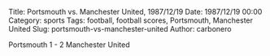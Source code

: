 Title: Portsmouth vs. Manchester United, 1987/12/19
Date: 1987/12/19 00:00
Category: sports
Tags: football, football scores, Portsmouth, Manchester United
Slug: portsmouth-vs-manchester-united
Author: carbonero


Portsmouth 1 - 2 Manchester United
